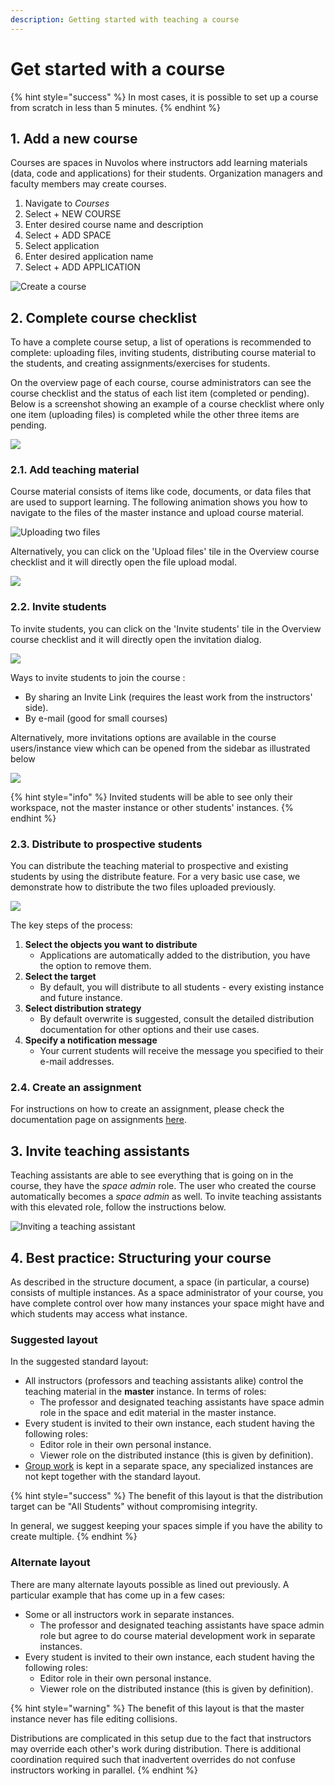 ```yaml
---
description: Getting started with teaching a course
---
```


# Get started with a course

{% hint style="success" %}
In most cases, it is possible to set up a course from scratch in less than 5 minutes.
{% endhint %}

## 1. Add a new course

Courses are spaces in Nuvolos where instructors add learning materials \(data, code and applications\) for their students. Organization managers and faculty members may create courses.

1. Navigate to _Courses_
2. Select + NEW COURSE 
3. Enter desired course name and description
4. Select + ADD SPACE
5. Select application
6. Enter desired application name
7. Select + ADD APPLICATION

![Create a course](../../.gitbook/assets/create_class_ed.gif)

## 2. Complete course checklist

To have a complete course setup, a list of operations is recommended to complete: uploading files, inviting students, distributing course material to the students, and creating assignments/exercises for students.

On the overview page of each course, course administrators can see the course checklist and the status of each list item \(completed or pending\). Below is a screenshot showing an example of a course checklist where only one item \(uploading files\) is completed while the other three items are pending.

![](../../.gitbook/assets/screen-shot-2021-05-20-at-3.02.08-pm.png)

###      2.1. Add teaching material

Course material consists of items like code, documents, or data files that are used to support learning. The following animation shows you how to navigate to the files of the master instance and upload course material.

![Uploading two files](../../.gitbook/assets/upload_files_ed.gif)

Alternatively, you can click on the 'Upload files' tile in the Overview course checklist and it will directly open the file upload modal.

![](../../.gitbook/assets/screen-shot-2021-05-20-at-3.28.02-pm.png)

###      2.2. Invite students

To invite students, you can click on the 'Invite students' tile in the Overview course checklist and it will directly open the invitation dialog.

![](../../.gitbook/assets/screen-shot-2021-05-20-at-3.31.09-pm.png)

Ways to invite students to join the course :

* By sharing an Invite Link \(requires the least work from the instructors' side\).
* By e-mail \(good for small courses\)

Alternatively, more invitations options are available in the course users/instance view which can be opened from the sidebar as illustrated below

![](../../.gitbook/assets/screen-shot-2021-05-25-at-1.06.21-pm.png)

{% hint style="info" %}
Invited students will be able to see only their workspace, not the master instance or other students' instances.
{% endhint %}

###     2.3. Distribute to prospective students

You can distribute the teaching material to prospective and existing students by using the distribute feature. For a very basic use case, we demonstrate how to distribute the two files uploaded previously.

![](../../.gitbook/assets/distribute_ed.gif)

The key steps of the process:

1. **Select the objects you want to distribute**
   * Applications are automatically added to the distribution, you have the option to remove them.
2. **Select the target**
   * By default, you will distribute to all students - every existing instance and future instance.
3. **Select distribution strategy**
   * By default overwrite is suggested, consult the detailed distribution documentation for other options and their use cases.
4. **Specify a notification message**
   * Your current students will receive the message you specified to their e-mail addresses. 

###     2.4. Create an assignment

For instructions on how to create an assignment, please check the documentation page on assignments [here](assignments.md).

## 3. Invite teaching assistants

Teaching assistants are able to see everything that is going on in the course, they have the _space admin_ role. The user who created the course automatically becomes a _space admin_ as well. To invite teaching assistants with this elevated role, follow the instructions below.

![Inviting a teaching assistant](../../.gitbook/assets/space_admin_invite_ed.gif)

## 4. Best practice: Structuring your course

As described in the structure document, a space \(in particular, a course\) consists of multiple instances. As a space administrator of your course, you have complete control over how many instances your space might have and which students may access what instance.

### Suggested layout

In the suggested standard layout:

* All instructors \(professors and teaching assistants alike\) control the teaching material in the **master** instance. In terms of roles:
  * The professor and designated teaching assistants have space admin role in the space and edit material in the master instance.
* Every student is invited to their own instance, each student having the following roles:
  * Editor role in their own personal instance.
  * Viewer role on the distributed instance \(this is given by definition\).
* [Group work](set-up-group-work.md) is kept in a separate space, any specialized instances are not kept together with the standard layout.

{% hint style="success" %}
The benefit of this layout is that the distribution target can be "All Students" without compromising integrity. 

In general, we suggest keeping your spaces simple if you have the ability to create multiple.
{% endhint %}

### **Alternate layout**

There are many alternate layouts possible as lined out previously. A particular example that has come up in a few cases:

* Some or all instructors work in separate instances.
  * The professor and designated teaching assistants have space admin role but agree to do course material development work in separate instances.
* Every student is invited to their own instance, each student having the following roles:
  * Editor role in their own personal instance.
  * Viewer role on the distributed instance \(this is given by definition\).

{% hint style="warning" %}
The benefit of this layout is that the master instance never has file editing collisions.

Distributions are complicated in this setup due to the fact that instructors may override each other's work during distribution. There is additional coordination required such that inadvertent overrides do not confuse instructors working in parallel.
{% endhint %}

